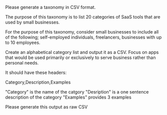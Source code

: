 Please generate a taxonomy in CSV format.

The purpose of this taxonomy is to list 20 categories of SaaS tools that are used by small businesses.

For the purpose of this taxonomy, consider small businesses to include all of the following; self-employed individuals, freelancers, businesses with up to 10 employees.

Create an alphabetical category list and output it as a CSV. Focus on apps that would be used primarily or exclusively to serve business rather than personal needs. 

It should have these headers:

Category,Description,Examples

"Category" is the name of the catgory
"Desription" is a one sentence description of the category
"Examples" provides 3 examples

Please generate this output as raw CSV